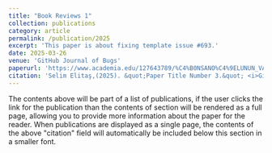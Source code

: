 ```yaml
---
title: "Book Reviews 1"
collection: publications
category: article
permalink: /publication/2025
excerpt: 'This paper is about fixing template issue #693.'
date: 2025-03-26
venue: 'GitHub Journal of Bugs'
paperurl: 'https://www.academia.edu/127643789/%C4%B0NSANO%C4%9ELUNUN_VAR_OLU%C5%9EUNUN_%C4%B0ZAHI'
citation: 'Selim Elitaş,(2025). &quot;Paper Title Number 3.&quot; <i>GitHub Journal of Bugs</i>. 1(3).'
---
```


The contents above will be part of a list of publications, if the user clicks the link for the publication than the contents of section will be rendered as a full page, allowing you to provide more information about the paper for the reader. When publications are displayed as a single page, the contents of the above "citation" field will automatically be included below this section in a smaller font.
